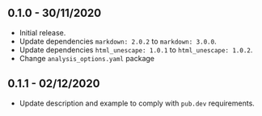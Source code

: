 ## 0.1.0 - 30/11/2020

* Initial release.
* Update dependencies ```markdown: 2.0.2``` to ```markdown: 3.0.0```.
* Update dependencies ```html_unescape: 1.0.1``` to ```html_unescape: 1.0.2```.
* Change ```analysis_options.yaml``` package

## 0.1.1 - 02/12/2020

* Update description and example to comply with ```pub.dev``` requirements.